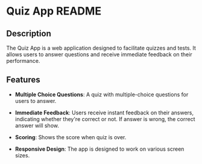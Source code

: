 # Quiz App README

## Description

The Quiz App is a web application designed to facilitate quizzes and tests. It allows users to answer questions and receive immediate feedback on their performance.

## Features

- **Multiple Choice Questions**: A quiz with multiple-choice questions for users to answer.

- **Immediate Feedback**: Users receive instant feedback on their answers, indicating whether they're correct or not. If answer is wrong, the correct answer will show.

- **Scoring**: Shows the score when quiz is over.

- **Responsive Design**: The app is designed to work on various screen sizes.
